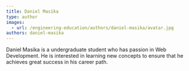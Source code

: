 ```yaml
---
title: Daniel Masika
type: author
images:
  - url: /engineering-education/authors/daniel-masika/avatar.jpg
authors: daniel-masika
---
```

Daniel Masika is a undergraduate student who has passion in Web Development. He is interested in learning new concepts to ensure that he achieves great success in his career path.
